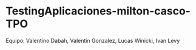 # TestingAplicaciones-milton-casco-TPO
Equipo: Valentino Dabah, Valentin Gonzalez, Lucas Winicki, Ivan Levy
